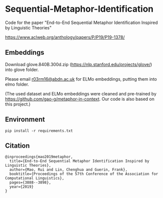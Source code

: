# Sequential-Metaphor-Identification
Code for the paper "End-to-End Sequential Metaphor Identification Inspired by Linguistic Theories"

https://www.aclweb.org/anthology/papers/P/P19/P19-1378/

## Embeddings
Download glove.840B.300d.zip (https://nlp.stanford.edu/projects/glove/) into glove folder.

Please email r03rm16@abdn.ac.uk for ELMo embeddings, putting them into elmo folder.

(The used dataset and ELMo embeddings were cleaned and pre-trained by https://github.com/gao-g/metaphor-in-context. Our code is also based on this project.)

## Environment
```
pip install -r requirements.txt
```

## Citation
```
@inproceedings{mao2019metaphor,
  title={End-to-End Sequential Metaphor Identification Inspired by Linguistic Theories},
  author={Mao, Rui and Lin, Chenghua and Guerin, Frank},
  booktitle={Proceedings of the 57th Conference of the Association for Computational Linguistics},
  pages={3888--3898},
  year={2019}
}
```
